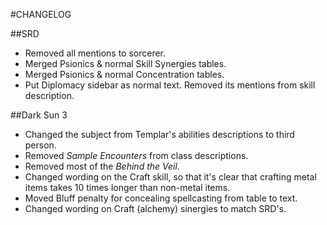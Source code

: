 #CHANGELOG

##SRD
- Removed all mentions to sorcerer.
- Merged Psionics & normal Skill Synergies tables.
- Merged Psionics & normal Concentration tables.
- Put Diplomacy sidebar as normal text. Removed its mentions from skill description.

##Dark Sun 3
- Changed the subject from Templar's abilities descriptions to third person.
- Removed _Sample Encounters_ from class descriptions.
- Removed most of the _Behind the Veil_.
- Changed wording on the Craft skill, so that it's clear that crafting metal items takes 10 times longer than non-metal items.
- Moved Bluff penalty for concealing spellcasting from table to text.
- Changed wording on Craft (alchemy) sinergies to match SRD's.